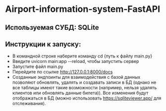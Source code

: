 # Airport-information-system-FastAPI
## Используемая СУБД: SQLite
## Инструкции к запуску:
- В командной строке наберите команду cd {путь к файлу main.py}
- Введите uvicorn main:app --reload, чтобы запустить сервер
- Запустите файл main.py
- Перейдите по ссылке http://127.0.0.1:8000/docs
- Созданные эндпоинты для взаимодействия с базой данных позволяют обновлять, удалять и создавать записи в БД (однако не все таблицы имеют такие возможности (например, нельзя удалять клиентов или обновлять данные билета)). Все изменения будут отображаться в БД (можно использовать https://sqliteviewer.app/ для отслеживания).
